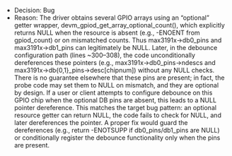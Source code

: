 - Decision: Bug
- Reason: The driver obtains several GPIO arrays using an “optional” getter wrapper, devm_gpiod_get_array_optional_count(), which explicitly returns NULL when the resource is absent (e.g., -ENOENT from gpiod_count) or on mismatched counts. Thus max3191x->db0_pins and max3191x->db1_pins can legitimately be NULL. Later, in the debounce configuration path (lines ~300–308), the code unconditionally dereferences these pointers (e.g., max3191x->db0_pins->ndescs and max3191x->db{0,1}_pins->desc[chipnum]) without any NULL checks. There is no guarantee elsewhere that these pins are present; in fact, the probe code may set them to NULL on mismatch, and they are optional by design. If a user or client attempts to configure debounce on this GPIO chip when the optional DB pins are absent, this leads to a NULL pointer dereference. This matches the target bug pattern: an optional resource getter can return NULL, the code fails to check for NULL, and later dereferences the pointer. A proper fix would guard the dereferences (e.g., return -ENOTSUPP if db0_pins/db1_pins are NULL) or conditionally register the debounce functionality only when the pins are present.
